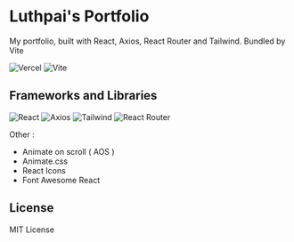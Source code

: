 # Luthpai's Portfolio

My portfolio, built with React, Axios, React Router and Tailwind. Bundled by Vite

![Vercel](https://therealsujitk-vercel-badge.vercel.app/?app=luthpai&style=for-the-badge) 
![Vite](https://img.shields.io/badge/Vite-B73BFE?style=for-the-badge&logo=vite&logoColor=FFD62E)

## Frameworks and Libraries

![React](https://img.shields.io/badge/React-20232A?style=for-the-badge&logo=react&logoColor=61DAFB)
![Axios](https://img.shields.io/badge/axios-671ddf?&style=for-the-badge&logo=axios&logoColor=white)
![Tailwind](https://img.shields.io/badge/Tailwind_CSS-38B2AC?style=for-the-badge&logo=tailwind-css&logoColor=white)
![React Router](https://img.shields.io/badge/React_Router-CA4245?style=for-the-badge&logo=react-router&logoColor=white)

Other :

- Animate on scroll ( AOS )
- Animate.css
- React Icons
- Font Awesome React

## License

MIT License
